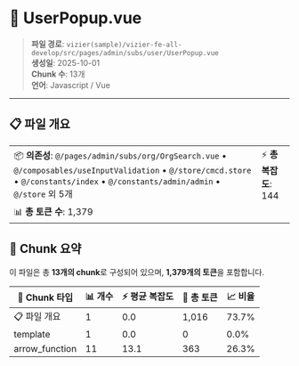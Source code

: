 # 📄 UserPopup.vue

> **파일 경로**: `vizier(sample)/vizier-fe-all-develop/src/pages/admin/subs/user/UserPopup.vue`  
> **생성일**: 2025-10-01  
> **Chunk 수**: 13개  
> **언어**: Javascript / Vue
---


## 📋 파일 개요

| | |
|--|--|
| 📦 **의존성**: `@/pages/admin/subs/org/OrgSearch.vue` • `@/composables/useInputValidation` • `@/store/cmcd.store` • `@/constants/index` • `@/constants/admin/admin` • `@/store` 외 5개 | ⚡ **총 복잡도**: 144 |
| 📊 **총 토큰 수**: 1,379 |  |






## 🧩 Chunk 요약

이 파일은 총 **13개의 chunk**로 구성되어 있으며, **1,379개의 토큰**을 포함합니다.

| 🧩 Chunk 타입 | 📊 개수 | ⚡ 평균 복잡도 | 📝 총 토큰 | 📈 비율 |
|---------------|--------|-------------|----------|--------|
| 📋 파일 개요 | 1 | 0.0 | 1,016 | 73.7% |
| template | 1 | 0.0 | 0 | 0.0% |
| arrow_function | 11 | 13.1 | 363 | 26.3% |

